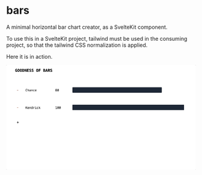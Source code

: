 # bars

A minimal horizontal bar chart creator, as a SvelteKit component.

To use this in a SvelteKit project, tailwind must be used in the consuming project, so that the tailwind CSS normalization is applied.

Here it is in action.

![A title saying 'GOODNESS OF BARS' at the top. Two horizontal bars appear below, labeled "Chance" and "Kendrick" with the values 80 and 100 respectively, and widths to match. A plus icon is clicked, and a new entry appears below. The text "RTJ" is entered, and the value of the bar gradually increased to eclipse the others. Then the other bars are removed with keyboard navigation. The styling on the page is clean and minimal.](static/good-bars.gif)